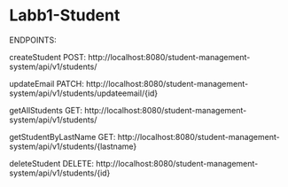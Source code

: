 # Labb1-Student

ENDPOINTS:

createStudent POST: http://localhost:8080/student-management-system/api/v1/students/

updateEmail PATCH: http://localhost:8080/student-management-system/api/v1/students/updateemail/{id}

getAllStudents GET: http://localhost:8080/student-management-system/api/v1/students/

getStudentByLastName GET: http://localhost:8080/student-management-system/api/v1/students/{lastname}

deleteStudent DELETE: http://localhost:8080/student-management-system/api/v1/students/{id}
